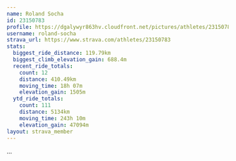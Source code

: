 ```yaml
---
name: Roland Socha
id: 23150783
profile: https://dgalywyr863hv.cloudfront.net/pictures/athletes/23150783/14745672/4/large.jpg
username: roland-socha
strava_url: https://www.strava.com/athletes/23150783
stats:
  biggest_ride_distance: 119.79km
  biggest_climb_elevation_gain: 688.4m
  recent_ride_totals:
    count: 12
    distance: 410.49km
    moving_time: 18h 07m
    elevation_gain: 1505m
  ytd_ride_totals:
    count: 111
    distance: 5134km
    moving_time: 243h 10m
    elevation_gain: 47094m
layout: strava_member
--- 
```

...
